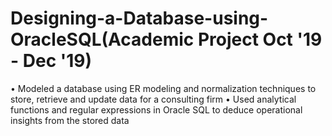 # Designing-a-Database-using-OracleSQL(Academic Project Oct '19 - Dec '19)

• Modeled a database using ER modeling and normalization techniques to store, retrieve and update data for a consulting firm
• Used analytical functions and regular expressions in Oracle SQL to deduce operational insights from the stored data
